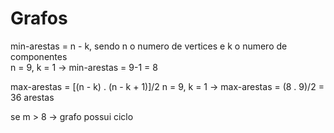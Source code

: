 # Grafos

min-arestas = n - k, sendo n o numero de vertices e k o numero de componentes  <br/>
n = 9, k = 1 -> min-arestas = 9-1 = 8

max-arestas = [(n - k) . (n - k + 1)]/2
n = 9, k = 1 -> max-arestas = (8 . 9)/2 = 36 arestas

se m > 8 -> grafo possui ciclo 


